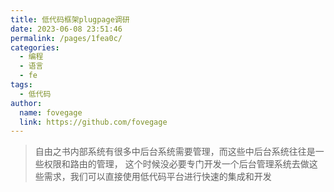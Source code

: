 ```yaml
---
title: 低代码框架plugpage调研
date: 2023-06-08 23:51:46
permalink: /pages/1fea0c/
categories:
  - 编程
  - 语言
  - fe
tags:
  - 低代码
author:
  name: fovegage
  link: https://github.com/fovegage
---
```


> 自由之书内部系统有很多中后台系统需要管理，而这些中后台系统往往是一些权限和路由的管理，
> 这个时候没必要专门开发一个后台管理系统去做这些需求，我们可以直接使用低代码平台进行快速的集成和开发